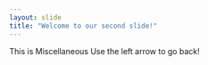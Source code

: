 ```yaml
---
layout: slide
title: "Welcome to our second slide!"
---
```

This is Miscellaneous
Use the left arrow to go back!
